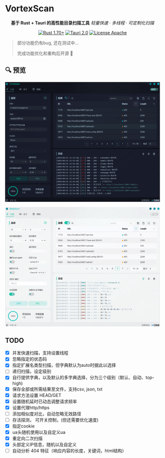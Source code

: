 # VortexScan

<div align="center">

**基于 Rust + Tauri 的高性能目录扫描工具**
*轻量快速 · 多线程 · 可定制化扫描*

[![Rust 1.70+](https://img.shields.io/badge/Rust-1.70%2B-orange?logo=rust)](https://www.rust-lang.org/)
[![Tauri 2.0](https://img.shields.io/badge/Tauri-2.0-blue?logo=tauri)](https://tauri.app/)
[![License Apache](https://img.shields.io/badge/License-Apache-red)](https://www.apache.org/licenses/)

</div>

> 部分功能仍有bug, 还在测试中...
> 
> 完成功能优化和重构后开源 🤯

## 🔍 预览
![dark_mode.png](./static/dark_mode.png)

![light_mode.png](./static/light_mode.png)

## TODO
* [X] 并发快速扫描，支持设置线程
* [X] 忽略指定的状态码
* [X] 指定扩展名类型扫描，但字典默认为auto时据此以选择
* [ ] 递归扫描，设定级别
* [X] 自行提供字典，以及默认的多字典选择，分为三个级别（默认、自动、top-high)
* [X] 保存全部或所需结果至文件，支持csv, json, txt
* [X] 请求方法设置 HEAD/GET
* [X] 设置随机延时已动态调整请求频率
* [X] 设置代理http/https
* [ ] 添加相似度对比，自动忽略无效路径
* [ ] 存活探测， 可开关控制，(但还需要优化速度)
* [X] 指定cookie
* [X] ua头随机使用以及自定义ua
* [X] 重定向二次扫描
* [X] 头部定义IP信息，随机以及自定义
* [ ] 自动分析 404 特征（响应内容的长度，关键词，html结构）